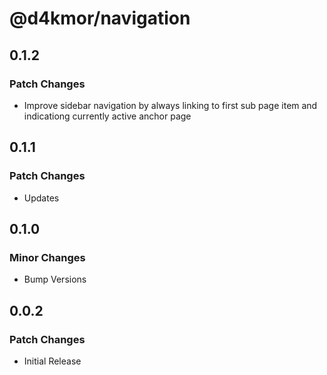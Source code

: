 # @d4kmor/navigation

## 0.1.2

### Patch Changes

- Improve sidebar navigation by always linking to first sub page item and indicationg currently active anchor page

## 0.1.1

### Patch Changes

- Updates

## 0.1.0

### Minor Changes

- Bump Versions

## 0.0.2

### Patch Changes

- Initial Release
